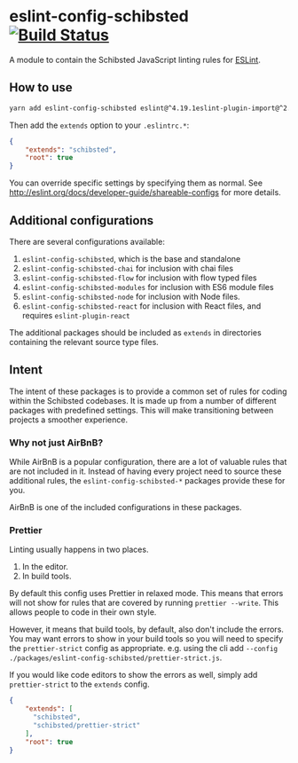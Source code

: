 # eslint-config-schibsted [![Build Status](https://travis-ci.org/schibsted/eslint-config-schibsted.svg?branch=master)](https://travis-ci.org/schibsted/eslint-config-schibsted)

A module to contain the Schibsted JavaScript linting rules for [ESLint](http://eslint.org/).

## How to use

```bash
yarn add eslint-config-schibsted eslint@^4.19.1eslint-plugin-import@^2.12.0 eslint-plugin-prettier@^2.6.0 eslint-plugin-unicorn@^4.0.3 prettier@^1.13.3 -D
```

Then add the `extends` option to your `.eslintrc.*`:

```json
{
    "extends": "schibsted",
    "root": true
}
```

You can override specific settings by specifying them as normal. See <http://eslint.org/docs/developer-guide/shareable-configs> for more details.

## Additional configurations

There are several configurations available:

1. `eslint-config-schibsted`, which is the base and standalone
1. `eslint-config-schibsted-chai` for inclusion with chai files
1. `eslint-config-schibsted-flow` for inclusion with flow typed files
1. `eslint-config-schibsted-modules` for inclusion with ES6 module files
1. `eslint-config-schibsted-node` for inclusion with Node files.
1. `eslint-config-schibsted-react` for inclusion with React files, and requires `eslint-plugin-react`

The additional packages should be included as `extends` in directories containing
the relevant source type files.

## Intent

The intent of these packages is to provide a common set of rules for coding within
the Schibsted codebases.  It is made up from a number of different packages
with predefined settings.  This will make transitioning between projects a
smoother experience.

### Why not just AirBnB?

While AirBnB is a popular configuration, there are a lot of valuable rules that
are not included in it.  Instead of having every project need to source these
additional rules, the `eslint-config-schibsted-*` packages provide these for you.

AirBnB is one of the included configurations in these packages.

### Prettier
Linting usually happens in two places.

1. In the editor.
1. In build tools.

By default this config uses Prettier in relaxed mode.  This means that errors will not show for rules that are covered by running `prettier --write`.  This allows people to code in their own style.  

However, it means that build tools, by default, also don't include the errors.  You may want errors to show in your build tools so you will need to specify the `prettier-strict` config as appropriate.  e.g. using the cli add `--config ./packages/eslint-config-schibsted/prettier-strict.js`.

If you would like code editors to show the errors as well, simply add `prettier-strict` to the `extends` config.

```json
{
    "extends": [
      "schibsted",
      "schibsted/prettier-strict"
    ],
    "root": true  
}
```
